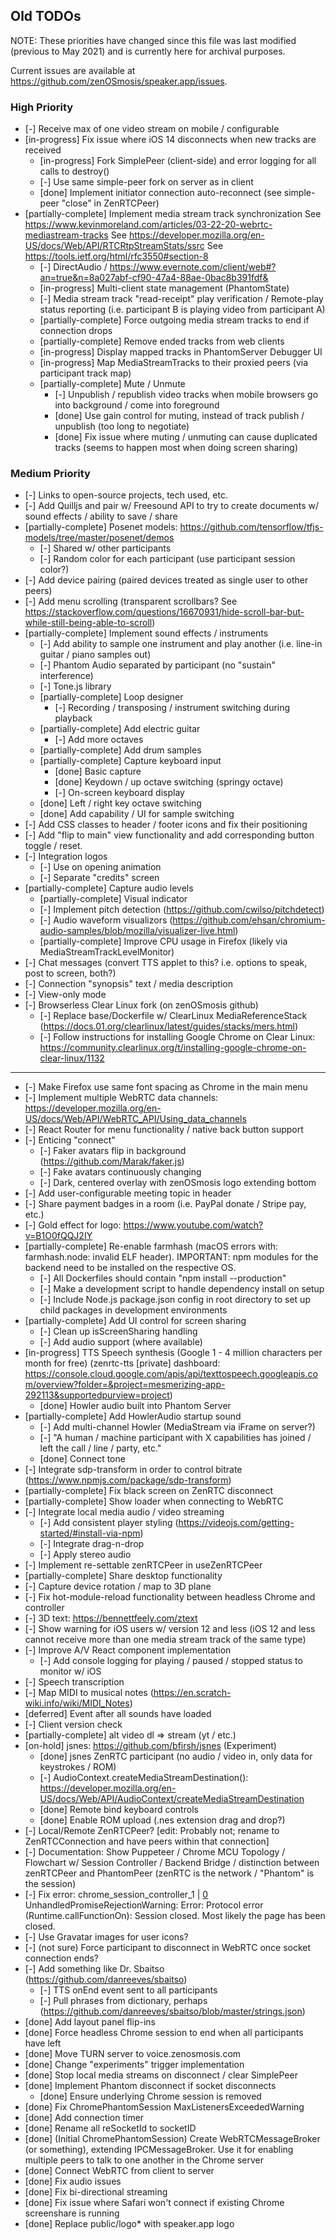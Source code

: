 ## Old TODOs

NOTE: These priorities have changed since this file was last modified (previous to May 2021) and is currently here for archival purposes.

Current issues are available at https://github.com/zenOSmosis/speaker.app/issues.

### High Priority
- [-] Receive max of one video stream on mobile / configurable
- [in-progress] Fix issue where iOS 14 disconnects when new tracks are received
  - [in-progress] Fork SimplePeer (client-side) and error logging for all calls to destroy()
  - [-] Use same simple-peer fork on server as in client
  - [done] Implement initiator connection auto-reconnect (see simple-peer "close" in ZenRTCPeer)
- [partially-complete] Implement media stream track synchronization
  See https://www.kevinmoreland.com/articles/03-22-20-webrtc-mediastream-tracks
  See https://developer.mozilla.org/en-US/docs/Web/API/RTCRtpStreamStats/ssrc
  See https://tools.ietf.org/html/rfc3550#section-8
  - [-] DirectAudio / https://www.evernote.com/client/web#?an=true&n=8a027abf-cf90-47a4-88ae-0bac8b391fdf&
  - [in-progress] Multi-client state management (PhantomState)
  - [-] Media stream track "read-receipt" play verification / Remote-play status reporting (i.e. participant B is playing video from participant A)
  - [partially-complete] Force outgoing media stream tracks to end if connection drops
  - [partially-complete] Remove ended tracks from web clients
  - [in-progress] Display mapped tracks in PhantomServer Debugger UI
  - [in-progress] Map MediaStreamTracks to their proxied peers (via participant track map)
  - [partially-complete] Mute / Unmute
    - [-] Unpublish / republish video tracks when mobile browsers go into background / come into foreground
    - [done] Use gain control for muting, instead of track publish / unpublish (too long to negotiate)
    - [done] Fix issue where muting / unmuting can cause duplicated tracks (seems to happen most when doing screen sharing)

### Medium Priority
- [-] Links to open-source projects, tech used, etc.
- [-] Add Quilljs and pair w/ Freesound API to try to create documents w/ sound effects / ability to save / share
- [partially-complete] Posenet models:  https://github.com/tensorflow/tfjs-models/tree/master/posenet/demos
  - [-] Shared w/ other participants
  - [-] Random color for each participant (use participant session color?)
- [-] Add device pairing (paired devices treated as single user to other peers)
- [-] Add menu scrolling (transparent scrollbars?  See https://stackoverflow.com/questions/16670931/hide-scroll-bar-but-while-still-being-able-to-scroll)
- [partially-complete] Implement sound effects / instruments
  - [-] Add ability to sample one instrument and play another (i.e. line-in guitar / piano samples out)
  - [-] Phantom Audio separated by participant (no "sustain" interference)
  - [-] Tone.js library
  - [partially-complete] Loop designer
    - [-] Recording / transposing / instrument switching during playback
  - [partially-complete] Add electric guitar
    - [-] Add more octaves
  - [partially-complete] Add drum samples
  - [partially-complete] Capture keyboard input
    - [done] Basic capture
    - [done] Keydown / up octave switching (springy octave)
    - [-] On-screen keyboard display
  - [done] Left / right key octave switching
  - [done] Add capability / UI for sample switching
- [-] Add CSS classes to header / footer icons and fix their positioning
- [-] Add "flip to main" view functionality and add corresponding button toggle / reset.
- [-] Integration logos
  - [-] Use on opening animation
  - [-] Separate "credits" screen
- [partially-complete] Capture audio levels
  - [partially-complete] Visual indicator
  - [-] Implement pitch detection (https://github.com/cwilso/pitchdetect)
  - [-] Audio waveform visualizors (https://github.com/ehsan/chromium-audio-samples/blob/mozilla/visualizer-live.html)
  - [partially-complete] Improve CPU usage in Firefox (likely via MediaStreamTrackLevelMonitor) 
- [-] Chat messages (convert TTS applet to this?  i.e. options to speak, post to screen, both?)
- [-] Connection "synopsis" text / media description
- [-] View-only mode
- [-] Browserless Clear Linux fork (on zenOSmosis github)
  - [-] Replace base/Dockerfile w/ ClearLinux MediaReferenceStack (https://docs.01.org/clearlinux/latest/guides/stacks/mers.html)
  - [-] Follow instructions for installing Google Chrome on Clear Linux: https://community.clearlinux.org/t/installing-google-chrome-on-clear-linux/1132

-----

- [-] Make Firefox use same font spacing as Chrome in the main menu
- [-] Implement multiple WebRTC data channels: https://developer.mozilla.org/en-US/docs/Web/API/WebRTC_API/Using_data_channels
- [-] React Router for menu functionality / native back button support
- [-] Enticing "connect"
  - [-] Faker avatars flip in background (https://github.com/Marak/faker.js)
  - [-] Fake avatars continuously changing
  - [-] Dark, centered overlay with zenOSmosis logo extending bottom
- [-] Add user-configurable meeting topic in header
- [-] Share payment badges in a room (i.e. PayPal donate / Stripe pay, etc.)
- [-] Gold effect for logo:  https://www.youtube.com/watch?v=B1O0fQQJ2IY
- [partially-complete] Re-enable farmhash (macOS errors with: farmhash.node: invalid ELF header). IMPORTANT: npm modules for the backend need to be installed on the respective OS.
  - [-] All Dockerfiles should contain "npm install --production"
  - [-] Make a development script to handle dependency install on setup
  - [-] Include Node.js package.json config in root directory to set up child packages in development environments
- [partially-complete] Add UI control for screen sharing
  - [-] Clean up isScreenSharing handling
  - [-] Add audio support (where available)
- [in-progress] TTS Speech synthesis (Google 1 - 4 million characters per month for free) (zenrtc-tts [private] dashboard: https://console.cloud.google.com/apis/api/texttospeech.googleapis.com/overview?folder=&project=mesmerizing-app-292113&supportedpurview=project)
  - [done] Howler audio built into Phantom Server
- [partially-complete] Add HowlerAudio startup sound
  - [-] Add multi-channel Howler (MediaStream via iFrame on server?)
  - [-] "A human / machine participant with X capabilities has joined / left the call / line / party, etc."
  - [done] Connect tone
- [-] Integrate sdp-transform in order to control bitrate (https://www.npmjs.com/package/sdp-transform)
- [partially-complete] Fix black screen on ZenRTC disconnect
- [partially-complete] Show loader when connecting to WebRTC
- [-] Integrate local media audio / video streaming
  - [-] Add consistent player styling (https://videojs.com/getting-started/#install-via-npm)
  - [-] Integrate drag-n-drop
  - [-] Apply stereo audio
- [-] Implement re-settable zenRTCPeer in useZenRTCPeer
- [partially-complete] Share desktop functionality
- [-] Capture device rotation / map to 3D plane
- [-] Fix hot-module-reload functionality between headless Chrome and controller
- [-] 3D text: https://bennettfeely.com/ztext
- [-] Show warning for iOS users w/ version 12 and less (iOS 12 and less cannot receive more than one media stream track of the same type)
- [-] Improve A/V React component implementation
  - [-] Add console logging for playing / paused / stopped status to monitor w/ iOS
- [-] Speech transcription
- [-] Map MIDI to musical notes (https://en.scratch-wiki.info/wiki/MIDI_Notes)
- [deferred] Event after all sounds have loaded
- [-] Client version check
- [partially-complete] alt video dl => stream (yt / etc.)
- [on-hold] jsnes: https://github.com/bfirsh/jsnes (Experiment)
  - [done] jsnes ZenRTC participant (no audio / video in, only data for keystrokes / ROM)
  - [-] AudioContext.createMediaStreamDestination(): https://developer.mozilla.org/en-US/docs/Web/API/AudioContext/createMediaStreamDestination
  - [done] Remote bind keyboard controls
  - [done] Enable ROM upload (.nes extension drag and drop?)
- [-] Local/Remote ZenRTCPeer? [edit: Probably not; rename to ZenRTCConnection and have peers within that connection]
- [-] Documentation: Show Puppeteer / Chrome MCU Topology / Flowchart w/ Session Controller / Backend Bridge / distinction between zenRTCPeer and PhantomPeer (zenRTC is the network / "Phantom" is the session)
- [-] Fix error: chrome_session_controller_1 | [0](node:79) UnhandledPromiseRejectionWarning: Error: Protocol error (Runtime.callFunctionOn): Session closed. Most likely the page has been closed.
- [-] Use Gravatar images for user icons?
- [-] (not sure) Force participant to disconnect in WebRTC once socket connection ends?
- [-] Add something like Dr. Sbaitso (https://github.com/danreeves/sbaitso)
  - [-] TTS onEnd event sent to all participants
  - [-] Pull phrases from dictionary, perhaps (https://github.com/danreeves/sbaitso/blob/master/strings.json)
- [done] Add layout panel flip-ins
- [done] Force headless Chrome session to end when all participants have left
- [done] Move TURN server to voice.zenosmosis.com
- [done] Change "experiments" trigger implementation
- [done] Stop local media streams on disconnect / clear SimplePeer
- [done] Implement Phantom disconnect if socket disconnects
  - [done] Ensure underlying Chrome session is removed
- [done] Fix ChromePhantomSession MaxListenersExceededWarning
- [done] Add connection timer
- [done] Rename all reSocketId to socketID
- [done] (Initial ChromePhantomSession) Create WebRTCMessageBroker (or something), extending IPCMessageBroker. Use it for enabling multiple peers to talk to one another in the Chrome server
- [done] Connect WebRTC from client to server
- [done] Fix audio issues
- [done] Fix bi-directional streaming
- [done] Fix issue where Safari won't connect if existing Chrome screenshare is running
- [done] Replace public/logo* with speaker.app logo

